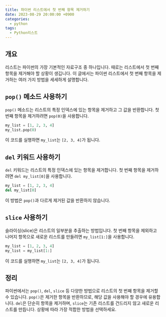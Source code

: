 ```yaml
---
title: 파이썬 리스트에서 첫 번째 항목 제거하기
date: 2023-08-29 20:00:00 +0900
categories:
  - python
tags:
  - Python리스트
---
```


## 개요

리스트는 파이썬의 가장 기본적인 자료구조 중 하나입니다. 때로는 리스트에서 첫 번째 항목을 제거해야 할 상황이 생깁니다. 이 글에서는 파이썬 리스트에서 첫 번째 항목을 제거하는 여러 가지 방법을 세세하게 설명합니다.

## `pop()` 메소드 사용하기

`pop()` 메소드는 리스트의 특정 인덱스에 있는 항목을 제거하고 그 값을 반환합니다. 첫 번째 항목을 제거하려면 `pop(0)`을 사용합니다.

```python
my_list = [1, 2, 3, 4]
my_list.pop(0)
```

이 코드를 실행하면 `my_list`는 `[2, 3, 4]`가 됩니다.

## `del` 키워드 사용하기

`del` 키워드는 리스트의 특정 인덱스에 있는 항목을 제거합니다. 첫 번째 항목을 제거하려면 `del my_list[0]`을 사용합니다.

```python
my_list = [1, 2, 3, 4]
del my_list[0]
```

이 방법은 `pop()`과 다르게 제거된 값을 반환하지 않습니다.

## `slice` 사용하기

슬라이싱(slice)은 리스트의 일부분을 추출하는 방법입니다. 첫 번째 항목을 제외하고 나머지 항목으로 새로운 리스트를 만들려면 `my_list[1:]`을 사용합니다.

```python
my_list = [1, 2, 3, 4]
my_list = my_list[1:]
```

이 코드를 실행하면 `my_list`는 `[2, 3, 4]`가 됩니다.

## 정리

파이썬에서는 `pop()`, `del`, `slice` 등 다양한 방법으로 리스트의 첫 번째 항목을 제거할 수 있습니다. `pop()`은 제거한 항목을 반환하므로, 해당 값을 사용해야 할 경우에 유용합니다. `del`은 단순히 항목을 제거하며, `slice`는 기존 리스트를 건드리지 않고 새로운 리스트를 만듭니다. 상황에 따라 가장 적합한 방법을 선택하세요.